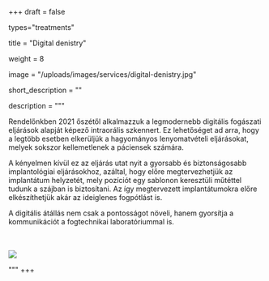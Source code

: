 +++
draft = false

types="treatments"

title = "Digital denistry"

weight = 8

image = "/uploads/images/services/digital-denistry.jpg"

short_description = ""

description =  """<p>Rendelőnkben 2021 őszétől alkalmazzuk a legmodernebb digitális fogászati eljárások alapját képező intraorális szkennert. Ez lehetőséget ad arra, hogy a legtöbb esetben elkerüljük a hagyományos lenyomatvételi eljárásokat, melyek sokszor kellemetlenek a páciensek számára.</p>
<p>A kényelmen kívül ez az eljárás utat nyit a gyorsabb és biztonságosabb implantológiai eljárásokhoz, azáltal, hogy előre megtervezhetjük az implantátum helyzetét, mely pozíciót egy sablonon keresztüli műtéttel tudunk a szájban is biztosítani. Az így megtervezett implantátumokra előre elkészíthetjük akár az ideiglenes fogpótlást is.</p>
<p>A digitális átállás nem csak a pontosságot növeli, hanem gyorsítja a kommunikációt a fogtechnikai laboratóriummal is.</p>
<br><br>
<div class="row">
    <div class="col-xs-12">
        <img class="centred-img" src="/uploads/images/services/digital-single.jpg"/>
    </div>
</div> 

​"""
+++
